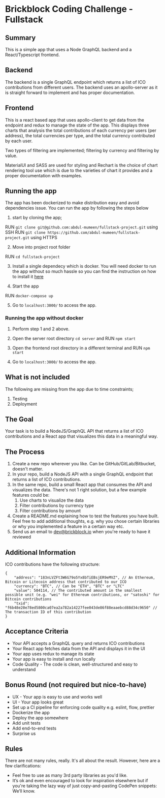 # Brickblock Coding Challenge - Fullstack

## Summary

This is a simple app that uses a Node GraphQL backend and a React/Typescript frontend.

## Backend

The backend is a single GraphQL endpoint which returns a list of ICO contributions from different users. The backend uses an apollo-server as it is straight forward to implement and has proper documentation.

## Frontend

This is a react based app that uses apollo-client to get data from the endpoint and redux to manage the state of the app. This displays three charts that analysis the total contributions of each currency per users (per address), the total currencies per type, and the total currency contributed by each user.

Two types of filtering are implemented; filtering by currency and filtering by value.

MaterialUI and SASS are used for styling and Rechart is the choice of chart rendering tool use which is due to the varieties of chart it provides and a proper documentation with examples.

## Running the app

The app has been dockerized to make distribution easy and avoid dependencies issue. You can run the app by following the steps below

1. start by cloning the app;

RUN `git clone git@github.com:abdul-mumeen/fullstack-project.git` using SSH
RUN `git clone https://github.com/abdul-mumeen/fullstack-project.git` using HTTPS

2. Move into project root folder

RUN `cd fullstack-project`

3. Install a single dependecy which is docker. You will need docker to run the app without so much hassle so you can find the instruction on how to install it [here](https://docs.docker.com/v17.09/engine/installation/)

4. Start the app

RUN `docker-compose up`

5. Go to `localhost:3000/` to access the app.

### Running the app without docker

1. Perform step 1 and 2 above.

2. Open the server root directory `cd server` and RUN `npm start`
3. Open the frontend root directory in a different terminal and RUN `npm start`
4. Go to `localhost:3000/` to access the app.

## What is not included

The following are missing from the app due to time constraints;

1. Testing
2. Deployment

## The Goal

Your task is to build a NodeJS/GraphQL API that returns a list of ICO contributions and a React app that visualizes this data in a meaningful way.

## The Process

1. Create a new repo wherever you like. Can be GitHub/GitLab/Bitbucket, doesn't matter.
2. In your repo, build a NodeJS API with a single GraphQL endpoint that returns a list of ICO contributions.
3. In the same repo, build a small React app that consumes the API and visualizes the data. There's not 1 right solution, but a few example features could be:
   1. Use charts to visualize the data
   2. Filter contributions by currency type
   3. Filter contributions by amount
4. Create a README.md explaining how to test the features you have built. Feel free to add additional thoughts, e.g. why you chose certain libraries or why you implemented a feature in a certain way etc.
5. Send us an email to dev@brickblock.io when you're ready to have it reviewed

## Additional Information

ICO contributions have the following structure:

```
{
    "address": "183nLVZFt3W6G79o5Yx8bTiEBsjER9eMVZ", // An Ethereum, Bitcoin or Litecoin address that contributed to our ICO
    "currency": "BTC", // Can be "ETH", "BTC" or "LTC"
    "value": 504114, // The contributed amount in the smallest possible unit (e.g. "wei" for Ethereum contributions, or "satoshi" for Bitcoin contributions
    "txid": "f6b48e20e78ed5800ca07ea2a782a14227fee043de86f88eaaebcd88d34c9650" // The transaction ID of this contribution
}
```

## Acceptance Criteria

- Your API accepts a GraphQL query and returns ICO contributions
- Your React app fetches data from the API and displays it in the UI
- Your app uses redux to manage its state
- Your app is easy to install and run locally
- Code Quality - The code is clean, well-structured and easy to understand

## Bonus Round (not required but nice-to-have)

- UX - Your app is easy to use and works well
- UI - Your app looks great
- Set up a CI pipeline for enforcing code quality e.g. eslint, flow, prettier
- Dockerize the app
- Deploy the app somewhere
- Add unit tests
- Add end-to-end tests
- Surprise us

## Rules

There are not many rules, really. It's all about the result. However, here are a few clarifications:

- Feel free to use as many 3rd party libraries as you'd like.
- It’s ok and even encouraged to look for inspiration elsewhere but if you're taking the lazy way of just copy-and-pasting CodePen snippets: We’ll know.
